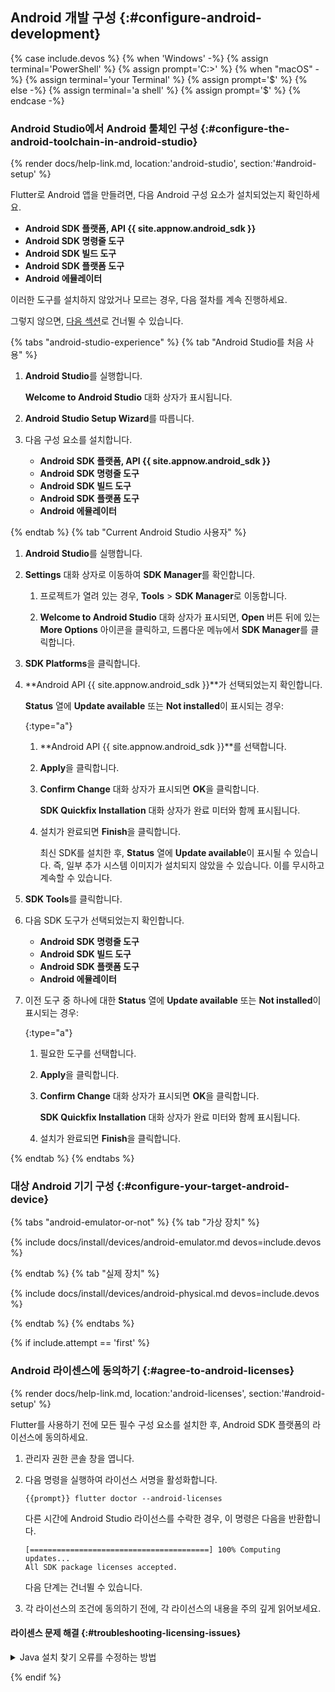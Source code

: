 
## Android 개발 구성 {:#configure-android-development}

{% case include.devos %}
{% when 'Windows' -%}
   {% assign terminal='PowerShell' %}
   {% assign prompt='C:\>' %}
{% when "macOS" -%}
   {% assign terminal='your Terminal' %}
   {% assign prompt='$' %}
{% else -%}
   {% assign terminal='a shell' %}
   {% assign prompt='$' %}
{% endcase -%}

### Android Studio에서 Android 툴체인 구성 {:#configure-the-android-toolchain-in-android-studio}

{% render docs/help-link.md, location:'android-studio', section:'#android-setup' %}

Flutter로 Android 앱을 만들려면, 다음 Android 구성 요소가 설치되었는지 확인하세요.

* **Android SDK 플랫폼, API {{ site.appnow.android_sdk }}**
* **Android SDK 명령줄 도구**
* **Android SDK 빌드 도구**
* **Android SDK 플랫폼 도구**
* **Android 에뮬레이터**

이러한 도구를 설치하지 않았거나 모르는 경우, 다음 절차를 계속 진행하세요.

그렇지 않으면, [다음 섹션][check-dev]로 건너뛸 수 있습니다.

[check-dev]: #check-your-development-setup

{% tabs "android-studio-experience" %}
{% tab "Android Studio를 처음 사용" %}

1. **Android Studio**를 실행합니다.

   **Welcome to Android Studio** 대화 상자가 표시됩니다.

2. **Android Studio Setup Wizard**를 따릅니다.

3. 다음 구성 요소를 설치합니다.

   * **Android SDK 플랫폼, API {{ site.appnow.android_sdk }}**
   * **Android SDK 명령줄 도구**
   * **Android SDK 빌드 도구**
   * **Android SDK 플랫폼 도구**
   * **Android 에뮬레이터**

{% endtab %}
{% tab "Current Android Studio 사용자" %}

1. **Android Studio**를 실행합니다.

2. **Settings** 대화 상자로 이동하여 **SDK Manager**를 확인합니다.

   1. 프로젝트가 열려 있는 경우, **Tools** <span aria-label="and then">></span> **SDK Manager**로 이동합니다.

   2. **Welcome to Android Studio** 대화 상자가 표시되면, 
      **Open** 버튼 뒤에 있는 **More Options** 아이콘을 클릭하고, 드롭다운 메뉴에서 **SDK Manager**를 클릭합니다.

3. **SDK Platforms**을 클릭합니다.

4. **Android API {{ site.appnow.android_sdk }}**가 선택되었는지 확인합니다.

   **Status** 열에 **Update available** 또는 **Not installed**이 표시되는 경우:

   {:type="a"}
   1. **Android API {{ site.appnow.android_sdk }}**를 선택합니다.

   2. **Apply**을 클릭합니다.

   3. **Confirm Change** 대화 상자가 표시되면 **OK**을 클릭합니다.

      **SDK Quickfix Installation** 대화 상자가 완료 미터와 함께 표시됩니다.

   4. 설치가 완료되면 **Finish**을 클릭합니다.

      최신 SDK를 설치한 후, **Status** 열에 **Update available**이 표시될 수 있습니다. 
      즉, 일부 추가 시스템 이미지가 설치되지 않았을 수 있습니다. 이를 무시하고 계속할 수 있습니다.

5. **SDK Tools**를 클릭합니다.

6. 다음 SDK 도구가 선택되었는지 확인합니다.

   * **Android SDK 명령줄 도구**
   * **Android SDK 빌드 도구**
   * **Android SDK 플랫폼 도구**
   * **Android 에뮬레이터**

7. 이전 도구 중 하나에 대한 **Status** 열에 **Update available** 또는 **Not installed**이 표시되는 경우:

   {:type="a"}
   1. 필요한 도구를 선택합니다.

   2. **Apply**을 클릭합니다.

   3. **Confirm Change** 대화 상자가 표시되면 **OK**을 클릭합니다.

      **SDK Quickfix Installation** 대화 상자가 완료 미터와 함께 표시됩니다.

   4. 설치가 완료되면 **Finish**을 클릭합니다.

{% endtab %}
{% endtabs %}

### 대상 Android 기기 구성 {:#configure-your-target-android-device}

{% tabs "android-emulator-or-not" %}
{% tab "가상 장치" %}

{% include docs/install/devices/android-emulator.md devos=include.devos %}

{% endtab %}
{% tab "실제 장치" %}

{% include docs/install/devices/android-physical.md devos=include.devos %}

{% endtab %}
{% endtabs %}

{% if include.attempt == 'first' %}

### Android 라이센스에 동의하기 {:#agree-to-android-licenses}

{% render docs/help-link.md, location:'android-licenses', section:'#android-setup' %}

Flutter를 사용하기 전에 모든 필수 구성 요소를 설치한 후, Android SDK 플랫폼의 라이선스에 동의하세요.

1. 관리자 권한 콘솔 창을 엽니다.

1. 다음 명령을 실행하여 라이선스 서명을 활성화합니다.

   ```console
   {{prompt}} flutter doctor --android-licenses
   ```

   다른 시간에 Android Studio 라이선스를 수락한 경우, 이 명령은 다음을 반환합니다.

   ```console
   [========================================] 100% Computing updates...
   All SDK package licenses accepted.
   ```

   다음 단계는 건너뛸 수 있습니다.

2. 각 라이선스의 조건에 동의하기 전에, 각 라이선스의 내용을 주의 깊게 읽어보세요.

#### 라이센스 문제 해결 {:#troubleshooting-licensing-issues}

<details>
<summary>Java 설치 찾기 오류를 수정하는 방법</summary>

Android SDK가 Java SDK를 찾는 데 문제가 있을 수 있습니다.

```console
$ flutter doctor --android-licenses

ERROR: JAVA_HOME is set to an invalid directory: /Applications/Android\ Studio.app/Contents/jre/Contents/Home

Please set the JAVA_HOME variable in your environment to match the
location of your Java installation.

Android sdkmanager tool was found, but failed to run
(/Users/atsansone/Library/Android/sdk/cmdline-tools/latest/bin/sdkmanager): "exited code 1".
Try re-installing or updating your Android SDK,
visit https://flutter.dev/docs/get-started/install/macos#android-setup for detailed instructions.
```

`flutter doctor` 명령은 `JAVA_HOME` 변수가 설정된 방식 때문에 이 오류를 반환합니다. 
`JAVA_HOME`에 경로를 추가할 때, `Android`와 `Studio` 사이의 공백에 백슬래시를 추가하거나, 
전체 경로를 일치하는 따옴표로 묶을 수 있습니다. _둘 다_ 할 수는 없습니다.

해당 셸 리소스 파일에서 `JAVA_HOME` 경로를 찾으세요.

다음을 변경하세요.

```bash
export JAVA_HOME="/Applications/Android\ Studio.app/Contents/jre/Contents/Home"
```

이렇게 변경하세요.

```bash
export JAVA_HOME="/Applications/Android Studio.app/Contents/jre/Contents/Home"
```

`Android`와 `Studio` 사이에 백슬래시를 포함하지 마십시오.

이 업데이트된 환경 변수를 로드하려면 셸을 다시 로드하십시오.
이 예에서는 `zsh` 리소스 파일을 사용합니다.

```console
source ~/.zshrc
```

</details>

{% endif %}

